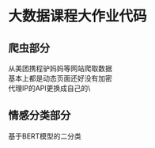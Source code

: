 # 大数据课程大作业代码
## 爬虫部分

  从美团携程驴妈妈等网站爬取数据\
  基本上都是动态页面还好没有加密\
  代理IP的API更换成自己的\

## 情感分类部分
基于BERT模型的二分类
